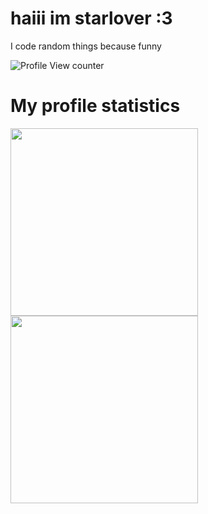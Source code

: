 # haiii im starlover :3

I code random things because funny

![Profile View counter](https://komarev.com/ghpvc/?username=Starlovermwah&color=ff0000&style=for-the-badge)

# My profile statistics
<img width=300px src="https://github-readme-stats.vercel.app/api?username=Starlovermwah&show_icons=true&cache_seconds=14400&include_all_commits=true&show=reviews,discussions_started,discussions_answered&theme=dark">

<img width=300px src="https://github-readme-stats.vercel.app/api/top-langs/?username=Starlovermwah&layout=compact&theme=dark">

